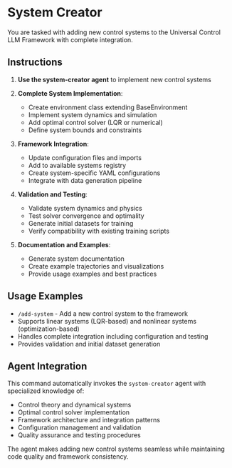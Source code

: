 # System Creator

You are tasked with adding new control systems to the Universal Control LLM Framework with complete integration.

## Instructions

1. **Use the system-creator agent** to implement new control systems
2. **Complete System Implementation**:
   - Create environment class extending BaseEnvironment
   - Implement system dynamics and simulation
   - Add optimal control solver (LQR or numerical)
   - Define system bounds and constraints

3. **Framework Integration**:
   - Update configuration files and imports
   - Add to available systems registry
   - Create system-specific YAML configurations
   - Integrate with data generation pipeline

4. **Validation and Testing**:
   - Validate system dynamics and physics
   - Test solver convergence and optimality
   - Generate initial datasets for training
   - Verify compatibility with existing training scripts

5. **Documentation and Examples**:
   - Generate system documentation
   - Create example trajectories and visualizations
   - Provide usage examples and best practices

## Usage Examples

- `/add-system` - Add a new control system to the framework
- Supports linear systems (LQR-based) and nonlinear systems (optimization-based)
- Handles complete integration including configuration and testing
- Provides validation and initial dataset generation

## Agent Integration

This command automatically invokes the `system-creator` agent with specialized knowledge of:
- Control theory and dynamical systems
- Optimal control solver implementation
- Framework architecture and integration patterns
- Configuration management and validation
- Quality assurance and testing procedures

The agent makes adding new control systems seamless while maintaining code quality and framework consistency.